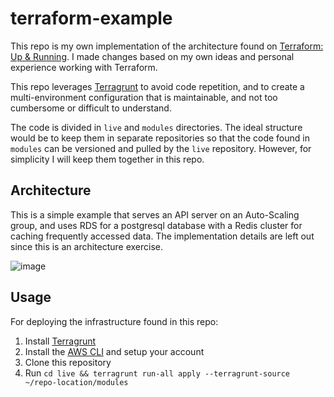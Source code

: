 # terraform-example

This repo is my own implementation of the architecture found on [Terraform: Up & Running](https://www.terraformupandrunning.com/). 
I made changes based on my own ideas and personal experience working with Terraform. 

This repo leverages [Terragrunt](https://terragrunt.gruntwork.io/) to avoid code repetition, and to create a multi-environment configuration 
that is maintainable, and not too cumbersome or difficult to understand.

The code is divided in `live` and `modules` directories. The ideal structure would be to keep them in separate repositories
so that the code found in `modules` can be versioned and pulled by the `live` repository.  However, for simplicity I will keep
them together in this repo.

## Architecture

This is a simple example that serves an API server on an Auto-Scaling group, and uses RDS for a postgresql database with a Redis cluster for caching frequently accessed data. The implementation details are left out since this is an architecture exercise.

![image](https://user-images.githubusercontent.com/19579265/217070205-7897e5e5-fd09-4430-9fcf-38d3c0ccaf8f.png)


## Usage
For deploying the infrastructure found in this repo:

1. Install [Terragrunt](https://terragrunt.gruntwork.io/docs/getting-started/install/)
2. Install the [AWS CLI](https://docs.aws.amazon.com/cli/latest/userguide/getting-started-install.html#getting-started-install-instructions) and setup your account
3. Clone this repository
3. Run `cd live && terragrunt run-all apply --terragrunt-source ~/repo-location/modules`
